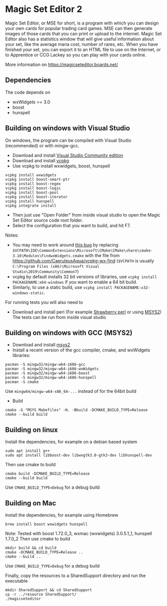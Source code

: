 # Magic Set Editor 2

Magic Set Editor, or MSE for short, is a program with which you can design your own cards for popular trading card games. MSE can then generate images of those cards that you can print or upload to the internet. Magic Set Editor also has a statistics window that will give useful information about your set, like the average mana cost, number of rares, etc. When you have finished your set, you can export it to an HTML file to use on the Internet, or to Apprentice or CCG Lackey so you can play with your cards online.

More information on https://magicseteditor.boards.net/

## Dependencies

The code depends on
 * wxWidgets >= 3.0
 * boost
 * hunspell

## Building on windows with Visual Studio

On windows, the program can be compiled with Visual Studio (recommended) or with mingw-gcc.

 * Download and install [Visual Studio Community edition](https://visualstudio.microsoft.com/vs/community/)
 * Download and install [vcpkg](https://github.com/microsoft/vcpkg)
 * Use vcpkg to install wxwidgets, boost, hunspell
````
vcpkg install wxwidgets
vcpkg install boost-smart-ptr
vcpkg install boost-regex
vcpkg install boost-logic
vcpkg install boost-pool
vcpkg install boost-iterator
vcpkg install hunspell
vcpkg integrate install
````
 * Then just use "Open Folder" from inside visual studio to open the Magic Set Editor source code root folder.
 * Select the configuration that you want to build, and hit F7.

Notes:
 * You may need to work around [this bug](https://github.com/microsoft/vcpkg/issues/4756) by replacing `$VCPATH\IDE\CommonExtensions\Microsoft\CMake\CMake\share\cmake-3.16\Modules\FindwxWidgets.cmake` with the file from  https://github.com/CaeruleusAqua/vcpkg-wx-find (`$VCPATH` is usually `C:\Program Files (x86)\Microsoft Visual Studio\2019\Community\Common7`)
 * vcpkg by default installs 32 bit versions of libraries, use `vcpkg install PACKAGENAME:x64-windows` if you want to enable a 64 bit build.
 * Similarly, to use a static build, use `vcpkg install PACKAGENAME:x32-windows-static`.
 
For running tests you will also need to
 * Download and install perl (For example [Strawberry perl](http://strawberryperl.com/) or using [MSYS2](https://www.msys2.org/))
The tests can be run from inside visual studio

## Building on windows with GCC (MSYS2)

 * Download and install [msys2](https://www.msys2.org/)
 * Install a recent version of the gcc compiler, cmake, and wxWidgets libraries:
````
pacman -S mingw32/mingw-w64-i686-gcc
pacman -S mingw32/mingw-w64-i686-wxWidgets
pacman -S mingw32/mingw-w64-i686-boost
pacman -S mingw32/mingw-w64-i686-hunspell
pacman -S cmake
````
   Use `mingw64/mingw-w64-x86_64-...` instead of for the 64bit build
 * Build
````
cmake -G "MSYS Makefiles" -H. -Bbuild -DCMAKE_BUILD_TYPE=Release
cmake --build build
````

## Building on linux

Install the dependencies, for example on a debian based system
````
sudo apt install g++
sudo apt install libboost-dev libwxgtk3.0-gtk3-dev libhunspell-dev
````
Then use cmake to build
````
cmake build -DCMAKE_BUILD_TYPE=Release
cmake --build build
````
Use `CMAKE_BUILD_TYPE=Debug` for a debug build

## Building on Mac

Install the dependencies, for example using Homebrew
````
brew install boost wxwidgets hunspell
````
Note: Tested with boost 1.72.0_3, wxmac (wxwidgets) 3.0.5.1_1, hunspell 1.7.0_2
Then use cmake to build
````
mkdir build && cd build
cmake -DCMAKE_BUILD_TYPE=Release ..
cmake --build ..
````
Use `CMAKE_BUILD_TYPE=Debug` for a debug build

Finally, copy the resources to a SharedSupport directory and run the executable
````
mkdir SharedSupport && cd SharedSupport
cp -r ../resource SharedSupport/
./magicseteditor
````
